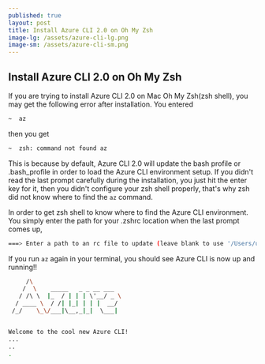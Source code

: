 ```yaml
---
published: true
layout: post
title: Install Azure CLI 2.0 on Oh My Zsh
image-lg: /assets/azure-cli-lg.png
image-sm: /assets/azure-cli-sm.png
---
```

## Install Azure CLI 2.0 on Oh My Zsh
If you are trying to install Azure CLI 2.0 on Mac Oh My Zsh(zsh shell), you may get the following error after installation.
You entered 
````bash 
~  az
````
then you get 

````bash
~  zsh: command not found az
````
This is because by default, Azure CLI 2.0 will update the bash profile or .bash_profile in order to load the Azure CLI environment setup.
If you didn't read the last prompt carefully during the installation, you just hit the enter key for it, then you didn't configure your zsh shell properly,
that's why zsh did not know where to find the `az` command.

In order to get zsh shell to know where to find the Azure CLI environment. You simply enter the path for your .zshrc location when the last prompt comes up,
````bash
===> Enter a path to an rc file to update (leave blank to use '/Users/username/.bash_profile'): ~/.zshrc
````

If you run `az` again in your terminal,
you should see Azure CLI is now up and running!! 
````bash
     /\
    /  \    _____   _ _ __ ___
   / /\ \  |_  / | | | \'__/ _ \
  / ____ \  / /| |_| | | |  __/
 /_/    \_\/___|\__,_|_|  \___|


Welcome to the cool new Azure CLI!
...
..
.
````
